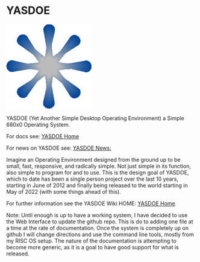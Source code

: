 # YASDOE

![alt text](https://github.com/David-SWUSA-RISCOS/YASDOE/raw/main/docs/gifs/logo.gif "YASDOE Logo")

YASDOE (Yet Another Simple Desktop Operating Environment) a Simple  680x0 Operating System.

For docs see: [YASDOE Home](https://github.com/David-SWUSA-RISCOS/YASDOE/wiki)

For news on YASDOE see: [YASDOE News:](https://github.com/David-SWUSA-RISCOS/YASDOE/blob/main/docs/md/news.md)

Imagine an Operating Environment designed from the ground up to be small, fast, responsive, and radically simple.  Not just simple in its function, also simple to program for and to use.  This is the design goal of YASDOE, which to date has been a single person project over the last 10 years, starting in June of 2012 and finally being released to the world starting in May of 2022 (with some things ahead of this).

For further information see the YASDOE Wiki HOME:
[YASDOE Home](https://github.com/David-SWUSA-RISCOS/YASDOE/wiki)

Note:  Until enough is up to have a working system, I have decided to use the Web Interface to update the github repo.  This is do to adding one file at a time at the rate of documentation.  Once the system is completely up on github I will change directions and use the command line tools, mostly from my RISC OS setup.  The nature of the documentation is attempting to become more generic, as it is a goal to have good support for what is released.
